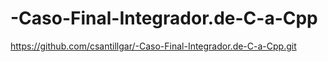 # -Caso-Final-Integrador.de-C-a-Cpp

https://github.com/csantillgar/-Caso-Final-Integrador.de-C-a-Cpp.git